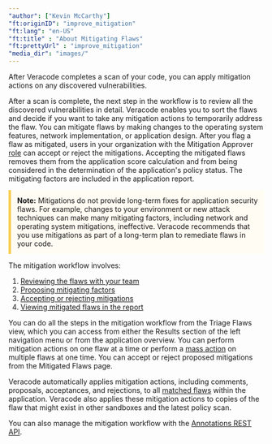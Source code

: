 ```yaml
---
"author": ["Kevin McCarthy"]
"ft:originID": "improve_mitigation"
"ft:lang": "en-US"
"ft:title" : "About Mitigating Flaws"
"ft:prettyUrl" : "improve_mitigation"
"media_dir": "images/"
---
```

After Veracode completes a scan of your code, you can apply mitigation actions on any discovered vulnerabilities.

After a scan is complete, the next step in the workflow is to review all the discovered vulnerabilities in detail. Veracode enables you to sort the flaws and decide if you want to take any mitigation actions to temporarily address the flaw. You can mitigate flaws by making changes to the operating system features, network implementation, or application design. After you flag a flaw as mitigated, users in your organization with the Mitigation Approver [role](https://docs.veracode.com/r/c_role_permissions) can accept or reject the mitigations. Accepting the mitigated flaws removes them from the application score calculation and from being considered in the determination of the application's policy status. The mitigating factors are included in the application report.

<p style="background-color:#FFFCF3; padding: 12px; border-left: 5px solid #F7CD55;">
<b>Note:</b> Mitigations do not provide long-term fixes for application security flaws. For example, changes to your environment or new attack techniques can make many mitigating factors, including network and operating system mitigations, ineffective. Veracode recommends that you use mitigations as part of a long-term plan to remediate flaws in your code.
</p>

The mitigation workflow involves:

1.  [Reviewing the flaws with your team](https://docs.veracode.com/r/Reviewing_Flaws_as_a_Team)
2.  [Proposing mitigating factors](https://docs.veracode.com/r/Propose_Mitigating_Factors_for_a_Flaw)
3.  [Accepting or rejecting mitigations](https://docs.veracode.com/r/Accepting_and_Rejecting_Mitigations)
4.  [Viewing mitigated flaws in the report](https://docs.veracode.com/r/View_Mitigated_Flaws_in_Reports)

You can do all the steps in the mitigation workflow from the Triage Flaws view, which you can access from either the Results section of the left navigation menu or from the application overview. You can perform mitigation actions on one flaw at a time or perform a [mass action](https://docs.veracode.com/r/Managing_Mitigations_for_Several_Flaws_at_the_Same_Time) on multiple flaws at one time. You can accept or reject proposed mitigations from the Mitigated Flaws page.

Veracode automatically applies mitigation actions, including comments, proposals, acceptances, and rejections, to all [matched flaws](https://docs.veracode.com/r/c_review_matchflaws) within the application. Veracode also applies these mitigation actions to copies of the flaw that might exist in other sandboxes and the latest policy scan.

You can also manage the mitigation workflow with the [Annotations REST API](https://docs.veracode.com/r/c_rest_annotations_intro).
